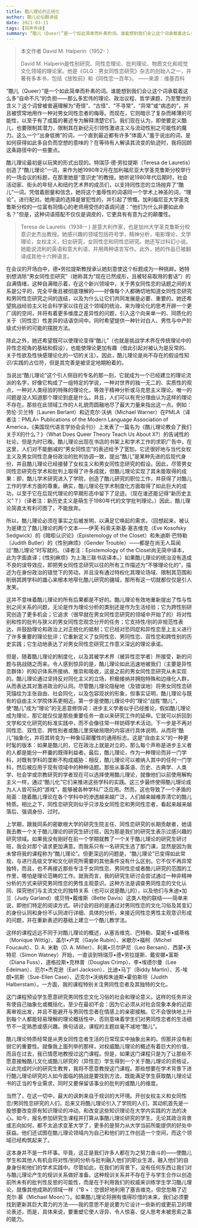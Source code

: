 ```yaml
---
title: 酷儿理论的正统化
author: 酷儿论坛翻译组
date: 2021-03-11
tags: [同声传译]
summary: “酷儿（Queer）”是一个如此简单而朴素的词。谁能想到我们会让这个词承载着这么多“自命不凡”的负担——那么多宏伟的理论、政治议程、哲学课题，乃至警世的含义？这个词曾被普遍理解为“奇怪”、“古怪”、“不寻常”、“异常”或“病态的”，并且被惯常地用作一种对男女同性恋者的侮辱。而现在，它则暗示了复杂而稀薄的可能性，以至于有了成篇的著述专为解释清楚它们。
---
```


> 本文作者 David M. Halperin（1952- ）
> 
> David M. Halperin是性别研究、同性恋理论、批判理论、物质文化和视觉文化领域的理论家。他是《GLQ：男女同性恋研究》杂志的创始人之一，并著有多本书，包括《放牧前》和《同性恋一百年》。
> ——来源：维基百科

“酷儿（Queer）”是一个如此简单而朴素的词。谁能想到我们会让这个词承载着这么多“自命不凡”的负担——那么多宏伟的理论、政治议程、哲学课题，乃至警世的含义？这个词曾被普遍理解为“奇怪”、“古怪”、“不寻常”、“异常”或“病态的”，并且被惯常地用作一种对男女同性恋者的侮辱。而现在，它则暗示了复杂而稀薄的可能性，以至于有了成篇的著述专为解释清楚它们。我们现在认为，即使要定义酷儿，也要限制其潜力，限制其在新纪元引领性激进主义与流动性别之可能性的魔力。这么一个“出身低微”的词，一个直到最近都有许多“体面人”羞于说出的词，是如何获得如此多自负而空想的意味的？在等待有人解读其流变的轨迹时，我将回顾这条路径中的一些要点。

酷儿理论最初是以玩笑的形式出现的。特瑞莎·德·劳拉提斯（Teresa de Lauretis）创造了“酷儿理论”一词，来作为她1990年2月在加利福尼亚大学圣克鲁斯分校举行的一场会议的标题，在那里她是“意识史”的教授。她听说1980年代后期时，社会活动家、街头的年轻人和纽约艺术界的成员们，以支持同性恋的立场抛弃了“酷儿”一词。凭借着胆量和信念，她将这个羞辱性的词语同一个学术上神圣的词，“理论”，进行配对。她用语的选择是冒犯性的，并引起了愤慨。加利福尼亚大学圣克鲁斯分校的一位富有同情心的老师用受伤的语调问道：“他们为什么非要如此命名？”但是，这种词语搭配不仅仅是调皮的，它更具有有意为之的颠覆性。

> Teresa de Lauretis（1938-- ) 是意大利作家，也是加州大学圣克鲁斯分校意识史杰出教授。她感兴趣的领域包括符号学，精神分析，电影理论，文学理论，女权主义，妇女研究，女同性恋和同性恋研究。她还写过科幻小说。她能说流利的英语和意大利语，并用两种语言写作。此外，她的作品已被翻译成其他十六种语言。

在会议的开场白中，德•劳拉提斯教授承认她刻意使这个标题成为一种挑衅。她特别想消除“男女同性恋研究”（她称其为“现在已然成形，且被轻易取用的套话”）的自满情绪，这种自满暗示着，在这个新兴领域中，关于男女同性恋的话题之间的关系是公平的，完全平衡且被彻底理解的——好像每个人都确切地知道女同性恋研究和男同性恋研究之间的连结，以及为什么让它们共同发展是必要、重要的。她还希望挑战经验主义社会科学家以往在这个领域的统治，来为理论化的思考开辟一个更广阔的空间，并将有着更多维度之差异性的问题，引入这个向来单一的、同质化的关于（同性恋）性差异的话语空间中。同时希望提供一种针对白人、男性与中产阶级式分析的可能的摆脱方法。

除此之外，她还希望既可以使理论变得“酷儿”（也就是挑战学术界在传统理论中的异性恋视角的基础和假设），也能使理论更加有趣（借此引起对被认为是反常的、关于性欲及性快感理论化的一切的关注）。因此，酷儿理论是尚不存在的假设性知识/实践的占位符，但是其完善是被坚定地期盼着的。

当说出“酷儿理论”这个引人侧目的专名的那一刻，它就成为一个已经建立的理论流派的名字，好像它构成了一组特定的学说，一种对世界的独一无二的、实质性的观点，一种对人类经验的特殊的理论化，等效于精神分析或马克思主义理论。唯一的问题是没人知道那个理论到底是什么。并且，人们可以有充分理由认为这样的理论不存在。那些在此领域工作的人礼貌而圆融地尽了最大力量来指出这一点。例如：劳伦·贝兰特（Lauren Berlant）和迈克尔·沃纳（Michael Warner）在PMLA（译者注：PMLA= Publications of the Modern Language Association of America，《美国现代语言学协会会刊》）上发表了一篇名为《酷儿理论教会了我们关于X的什么？》（What Does Queer Theory Teach Us About X?）的告诫性的社论，但是为时已晚。酷儿理论出现在书店的书架上和学术工作的求职广告中，在这里，人们对不能删减的“男女同性恋”的表述给予了宽恕。它还很好地与当代女权主义及男女同性恋身份政治的批判协调一致，提出“酷儿”是某种先进的后现代身份，并且酷儿理论已经接替了女权主义和男女同性恋研究的假设。因此，尽管男女同性恋研究在学术和批判上取得了许多成就，但酷儿理论实现了其未能取得的成果：即，酷儿学术研究进入了学院，创造了酷儿研究的职位工作，并获得了对酷儿工作的学术方面的尊重。确实，酷儿理论在学术制度化方面取得了如此巨大的成功，以至于它在后现代理论的早期形态中留下了足迹。（现在谁还能记得“新历史主义”？）（译者注：新历史主义是萌生于1980年代的文学批判理论。）因此，酷儿理论简直太有利可图了，不能放弃。

所以，酷儿理论必须在事实之后被发明，以满足它唤起的需求。（回想起来，被认为是建立了酷儿理论的两个文本——伊芙·科索夫斯基·塞吉维克（Eve Kosofsky Sedgwick）的《暗柜认识论》（Epistemology of the Closet）和朱迪斯·巴特勒（Judith Butler）的《性别麻烦》（Gender Trouble）——都是在尚无人耳闻过“酷儿理论”时写就的。（译者注：Epistemology of the Closet尚无简中译本，此为字面直译；《性别麻烦》为上海三联书店译本。）如果酷儿理论的统治没有造成不良的误导效应，即把男女同性恋研究以往的所有工作描述为“不够理论化的”，描述为在身份政治的错觉下的劳动，并且没有通过特权化其理论场域、限制其范围和削弱其跨学科的雄心来根本地窄化酷儿研究的疆域，那所有这一切就都仅仅是引人发笑。 

这并不意味着酷儿理论的所有后果都是不好的。酷儿理论有效地重新提出了性与性别之间关系的问题，无论是作为理论分析的类别还是作为生活经验；它为跨性别研究创造了更多机会；它追求（很早就在男女同性恋研究的领域中开始了的）将对性别和性的批判与狭义的男女同性恋观念分开的任务；它支持性/别的非规范性表达，并鼓励理论和政治上对正统化的抵制；它已经对恐同症和异性恋至上主义进行了许多重要的理论批评；它重新定义了女同性恋、男同性恋、双性恋和跨性别的历史实践；它生动地表达了对男女同性恋研究工作意义深远的理论承诺。


但是，随着酷儿理论的制度化，以及其被学术界（被异性恋学者）所接受，新的问题与挑战随之而来。令人感到惊异的是，酷儿理论如此迅速地被我们（主要是异性恋群体）的知识体系所接纳、推崇和吸收，这是之前的男女同性恋研究从未实现的。酷儿理论通过坚持反对同化主义的立场，积极接纳并拥抱特殊和边缘化人群，从而表达其对激进政治的认同。尽管酷儿理论隐秘地（及错误地）将男女同性恋研究描绘为主张自由、社会同化，以及包容现状的形象，但事实证明，酷儿理论与既有的自由主义学院体系更相近。第一步是使酷儿理论中的“理论”战胜“酷儿”，使“酷儿”成为“理论”的无恶意修饰词：进步主义学者似乎已经推论，假如酷儿理论成为理论，那它就仅仅是那些重要任务一直以来研究工作的延伸。它就可以折回到文学和文化研究的标准实践中，而不会像往常一样妨碍学术活动。下一步是不再对同性恋、双性恋、跨性别者或酷儿里突破局限的内容进行具体说明，从而将“酷儿”抽象化，并将其转变为一种象征颠覆性的通用标志。这是“自由主义”的一种更时髦的版本：如果是酷儿的，它在政治上就是对立的，那么每个声称是进步主义者的人都是能分一杯羹的既得利益者。最后，酷儿理论，作为一种理论而非一门学科，对既有学科的垄断不构成威胁：相反，酷儿理论可以被纳入其中的任何一门学科，然后被应用于现有领域中的种种话题。那些从事英语、历史、古典学、人类学、社会学或宗教研究的学者现在可以选择使用酷儿理论，就像他们以前使用解构主义一样，通过“酷儿化”它们来推进这些学科的实践。这三步最终使得酷儿理论成为人人皆可玩的“游戏”，能够被各种学科广泛应用。然而，这也导致了一个矛盾的局面：随着酷儿理论在各个学科中的渗透越来越广泛，人们越来越难弄清它的酷儿特质。相比之下，同性恋研究则似乎只涉及女同性恋和男同性恋者，看起来越来越落后、强调身份、过时。 

上学期，跟我同系的密歇根大学的研究生院主任、同性恋研究的长期贡献者，她请我去教一个关于酷儿理论的研究生研讨班，因为那是我们的研究生表示过感兴趣的研究领域。如果我没有刚好在前一个学期就教了一个关于酷儿理论的研究生研讨班，我会对那个请求更加满意。而我系只有一名研究生选了那门课，显然是因为我未曾将我的课程称为“酷儿理论”。但更深远的问题是，“酷儿理论”已变得如此常规，与进行高级文学和文化研究所需要的其他条件没有什么区别。它不仅不再异常独特，而且，也不再接近那些专注于女同性恋、男同性恋或者酷儿研究的范围的工作里，哪怕是理论范畴的工作。就我而言，我的研究生研讨会尝试通过一种非精神分析的方式来研究男同性恋的男性主观意识。这种方法是调查男同性恋的文化认同、探究他们与主流文化的独特关系（也可以说是酷儿的），以及他们与朱迪•加兰（Judy Garland）或贝特•戴维斯（Bette Davis）这类人物的联结——简单来说，即他们特定的阅读方式。研讨会的目的是通过对男同性恋的文化习俗及其变幻的身份认同和身份不认同进行详细、具体的分析，来接近同性恋男性主观意识形成的问题，并在重新表述的基础上建立一个酷儿教学法。 

这样的课程远远不同于对酷儿理论的概述，从塞吉维克、巴特勒、莫妮卡•威蒂格（Monique Wittig）、盖尔•卢宾（Gayle Rubin）、米歇尔•福柯（Michel Foucault）、D. A. 米勒（D. A. Miller）、利奥•贝尔萨尼（Leo Bersani）、西蒙•沃特尼（Simon Watney）开始，一直谈到特瑞莎•德•劳拉提斯、戴安娜•富斯（Diana Fuss）、道格拉斯•克林普（Douglas Crimp）、李•埃德尔曼（Lee Edelman）、厄尔•杰克逊（Earl Jackson）、比迪•马丁（Biddy Martin）、苏-埃朗•凯斯（Sue-Ellen Case）、迈克尔•沃纳和朱迪斯•霍伯斯坦（Judith Halberstam）。一方面，我的课程特别关注男同性恋者及其独特的文化。


这门课程预设学生愿意研究男同性恋文化习俗的社会和理论意义。这样的任务并没有使自己抽象化或概括化，至少在最初不会：因为它必须从对社会现象本身的近距离审视出发，并且不能避开与男同性恋者在情感上的亲密接触。它不会很快地上升到每个人都能轻易理解的理论概括性中，否则意味着学生们对男同性恋者的生活细节不一定熟悉或感兴趣。换句话说，课程的主题丝毫不减地“酷儿”。 


酷儿理论特质经常是从男女同性恋者生活的日常现实中抽象出来的。但那并没有削弱它的重要性。就像我上面列举的那样，对权威酷儿理论的概述有着巨大的价值，而且在过去，我已情愿地教授过这门课程。但是，如果这门课程只是为了让那些不愿意接触酷儿文化或酷儿研究的（异性恋）学生得到一个关于酷儿理论的资格证，以此完成时兴的研究生教育，我将不愿意教授这门课程。那些想要在学术背景下进行酷儿理论研究的人如今面临的挑战是要找到方法，既能满足学生获取酷儿理论证书的正当的专业需求，同时又要保留该事业的批判的或酷儿的维度。


当然了，在这一切中，最大的讽刺来自于规训的大环境。开创女权主义和女同性恋/男同性恋研究的人们，后来又将酷儿理论引入了学院的人们，其动机首先是一股想要改变原有知识理论的冲动，和改变这些知识理论在大学内实践的方法的决心。如今，报名参加研究生课程并打算从事酷儿理论研究的学生，无论其政治背景或志向如何，都不太追求变革大学了，更多的是努力从大学当前所能提供的好处中获益。他们还试图在酷儿理论领域内为自己和他们的工作创造一个空间，而这个领域已经构筑起来了。 


这本身并不是一件坏事。毕竟，这正是我们许多人都在为之努力奋斗的——使酷儿学生和其他人有机会将对性/别的分析与批判融入他们的职业生涯，融入他们的自身身份和他们的学术实践中。尽管如此，在我们的背景下，没有任何东西让我们对与酷儿理论产生的规训关系做好准备。这种规训关系并不存在于与学生合作以创造前所未有的批判性反思的可能性，而是在于利用我们的权威来训练学生学习酷儿理论，就像其他成熟的领域一样（“B +：您很好地利用了塞吉维克，但您忽略了迈克尔·慕（Michael Moon）”）。如果酷儿理论将拥有值得珍惜的未来，我们必须要找到更新其巨大潜力的方法——我的意思不是说要为它设计一些新的或更前卫的理论表述，而是，具体来说，要重塑它使人讶异、令人惊喜、促人思考未被思索之事的能力。
